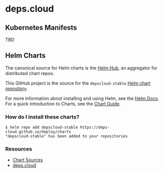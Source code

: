 # deps.cloud

## Kubernetes Manifests

TBD

## Helm Charts

The canonical source for Helm charts is the [Helm Hub](https://hub.helm.sh/), an aggregator for distributed chart repos.

This GitHub project is the source for the `depscloud-stable` [Helm chart repository](https://v3.helm.sh/docs/topics/chart_repository/).

For more information about installing and using Helm, see the [Helm Docs](https://helm.sh/docs/).
For a quick introduction to Charts, see the [Chart Guide](https://helm.sh/docs/topics/charts/).

### How do I install these charts?

```
$ helm repo add depscloud-stable https://deps-cloud.github.io/deploy/charts
"depscloud-stable" has been added to your repositories
```

### Resources

* [Chart Sources](https://github.com/deps-cloud/deploy)
* [deps.cloud](https://deps.cloud)
